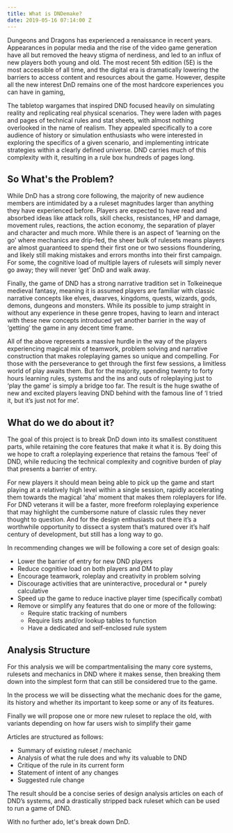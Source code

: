 ```yaml
---
title: What is DNDemake?
date: 2019-05-16 07:14:00 Z
---
```


Dungeons and Dragons has experienced a renaissance in recent years. Appearances in popular media and the rise of the video game generation have all but removed the heavy stigma of nerdiness, and led to an influx of new players both young and old. The most recent 5th edition (5E) is  the most accessible of all time, and the digital era is dramatically lowering the barriers to access content and resources about the game. However, despite all the new interest DnD remains one of the most hardcore experiences you can have in gaming, 

The tabletop wargames that inspired DND focused heavily on simulating reality and replicating real physical scenarios. They were laden with pages and pages of technical rules and stat sheets, with almost nothing overlooked in the name of realism. They appealed specifically to a core audience of history or simulation enthusiasts who were interested in exploring the specifics of a given scenario, and implementing intricate strategies within a clearly defined universe. DND carries much of this complexity with it, resulting in a rule box hundreds of pages long.

## So What's the Problem?

While DnD has a strong core following, the majority of new audience members are intimidated by a a ruleset magnitudes larger than anything they have experienced before. Players are expected to have read and absorbed ideas like attack rolls, skill checks, resistances, HP and damage, movement rules, reactions, the action economy, the separation of player and character and much more. While there is an aspect of ‘learning on the go’ where mechanics are drip-fed, the sheer bulk of rulesets means players are almost guaranteed to spend their first one or two sessions floundering, and likely still making mistakes and errors months into their first campaign. For some, the cognitive load of multiple layers of rulesets will simply never go away;  they will never ‘get’ DnD and walk away.

Finally, the game of DND has a strong narrative tradition set in Tolkeineque medieval fantasy, meaning it is assumed players are familiar with classic narrative concepts like elves, dwarves, kingdoms, quests, wizards, gods, demons, dungeons and monsters. While its possible to jump straight in without any experience in these genre tropes, having to learn and interact with these new concepts introduced yet another barrier in the way of ‘getting’ the game in any decent time frame. 

All of the above represents a massive hurdle in the way of the players experiencing magical mix of teamwork, problem solving and narrative construction that makes roleplaying games so unique and compelling. For those with the perseverance to get through the first few sessions, a limitless world of play awaits them. But for the majority, spending twenty to forty hours learning rules, systems and the ins and outs of roleplaying just to ‘play the game’ is simply a bridge too far. The result is the huge swathe of new and excited players leaving DND behind with the famous line of ‘I tried it, but it’s just not for me’. 

## What do we do about it?

The goal of this project is to break DnD down into its smallest constituent parts, while retaining the core features that make it what it is. By doing this we hope to craft a roleplaying experience that retains the famous ‘feel’ of DND, while reducing the technical complexity and cognitive burden of play that presents a barrier of entry. 

For new players it should mean being able to pick up the game and start playing at a relatively high level within a single session, rapidly accelerating them towards the magical ‘aha’ moment that makes them roleplayers for life. For DND veterans it will be a faster, more freeform roleplaying experience that may highlight the cumbersome nature of classic rules they never thought to question. And for the design enthusiasts out there it’s a worthwhile opportunity to dissect a system that’s matured over it’s half century of development, but still has a long way to go. 

In recommending changes we will be following a core set of design goals: 

* Lower the barrier of entry for new DND players
* Reduce cognitive load on both players and DM to play
* Encourage teamwork, roleplay and creativity in problem solving
* Discourage activities that are uninteractive, procedural or * purely calculative
* Speed up the game to reduce inactive player time (specifically combat)
* Remove or simplify any features that do one or more of the following: 
  * Require static tracking of numbers
  * Require lists and/or lookup tables to function
  * Have a dedicated and self-enclosed rule system

## Analysis Structure 

For this analysis we will be compartmentalising the many core systems, rulesets and mechanics in DND where it makes sense, then breaking them down into the simplest form that can still be considered true to the game. 

In the process we will be dissecting what the mechanic does for the game, its history and whether its important to keep some or any of its features. 

Finally we will propose one or more new ruleset to replace the old, with variants depending on how far users wish to simplify their game

Articles are structured as follows: 

* Summary of existing ruleset / mechanic
* Analysis of what the rule does and why its valuable to DND
* Critique of the rule in its current form
* Statement of intent of any changes
* Suggested rule change

The result should be a concise series of design analysis articles on each of DND’s systems, and a drastically stripped back ruleset which can be used to run a game of DND.

With no further ado, let's break down DnD.
